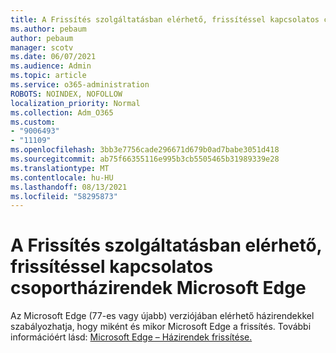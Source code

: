 ```yaml
---
title: A Frissítés szolgáltatásban elérhető, frissítéssel kapcsolatos csoportházirendek Microsoft Edge
ms.author: pebaum
author: pebaum
manager: scotv
ms.date: 06/07/2021
ms.audience: Admin
ms.topic: article
ms.service: o365-administration
ROBOTS: NOINDEX, NOFOLLOW
localization_priority: Normal
ms.collection: Adm_O365
ms.custom:
- "9006493"
- "11109"
ms.openlocfilehash: 3bb3e7756cade296671d679b0ad7babe3051d418
ms.sourcegitcommit: ab75f66355116e995b3cb5505465b31989339e28
ms.translationtype: MT
ms.contentlocale: hu-HU
ms.lasthandoff: 08/13/2021
ms.locfileid: "58295873"
---
```

# <a name="use-update-related-group-policies-available-in-microsoft-edge"></a>A Frissítés szolgáltatásban elérhető, frissítéssel kapcsolatos csoportházirendek Microsoft Edge

Az Microsoft Edge (77-es vagy újabb) verziójában elérhető házirendekkel szabályozhatja, hogy miként és mikor Microsoft Edge a frissítés. További információért lásd: [Microsoft Edge – Házirendek frissítése.](https://docs.microsoft.com/DeployEdge/microsoft-edge-update-policies#available-policies)